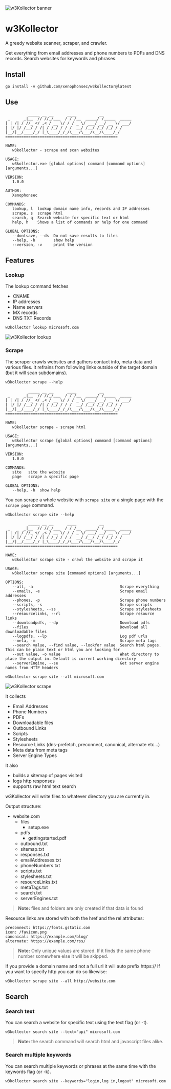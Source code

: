 ![w3Kollector banner](./_images/w3kollector_banner.png "Don't do what you don't have to")
# w3Kollector
A greedy website scanner, scraper, and crawler.

Get everything from email addresses and phone numbers to PDFs and DNS records.
Search websites for keywords and phrases.

## Install

```
go install -v github.com/xenophonsec/w3kollector@latest
```

## Use

```
          _____ __ __      ____          __
 _      _|__  // //_/___  / / /__  _____/ /_____  _____
| | /| / //_ </ ,< / __ \/ / / _ \/ ___/ __/ __ \/ ___/
| |/ |/ /__/ / /| / /_/ / / /  __/ /__/ /_/ /_/ / /
|__/|__/____/_/ |_\____/_/_/\___/\___/\__/\____/_/
=================================================

NAME:
   w3kollector - scrape and scan websites

USAGE:
   w3kollector.exe [global options] command [command options] [arguments...]

VERSION:
   1.0.0

AUTHOR:
   Xenophonsec

COMMANDS:
   lookup, l  lookup domain name info, records and IP addresses
   scrape, s  scrape html
   search, q  Search website for specific text or html
   help, h    Shows a list of commands or help for one command

GLOBAL OPTIONS:
   --dontsave, --ds  Do not save results to files
   --help, -h        show help
   --version, -v     print the version
```

## Features

### Lookup

The lookup command fetches

- CNAME
- IP addresses
- Name servers
- MX records
- DNS TXT Records

```
w3kollector lookup microsoft.com
```
![w3Kollector lookup](./_images/w3kollector_lookup.png)

### Scrape

The scraper crawls websites and gathers contact info, meta data and various files. It refrains from following links outside of the target domain (but it will scan subdomains).

```
w3kollector scrape --help
```

```
          _____ __ __      ____          __
 _      _|__  // //_/___  / / /__  _____/ /_____  _____
| | /| / //_ </ ,< / __ \/ / / _ \/ ___/ __/ __ \/ ___/
| |/ |/ /__/ / /| / /_/ / / /  __/ /__/ /_/ /_/ / /
|__/|__/____/_/ |_\____/_/_/\___/\___/\__/\____/_/
=================================================

NAME:
   w3kollector scrape - scrape html

USAGE:
   w3kollector scrape [global options] command [command options] [arguments...]

VERSION:
   1.0.0

COMMANDS:
   site   site the website
   page   scrape a specific page

GLOBAL OPTIONS:
   --help, -h  show help
```

You can scrape a whole website with `scrape site` or a single page with the `scrape page` command.

```
w3kollector scrape site --help
```
```
          _____ __ __      ____          __
 _      _|__  // //_/___  / / /__  _____/ /_____  _____
| | /| / //_ </ ,< / __ \/ / / _ \/ ___/ __/ __ \/ ___/
| |/ |/ /__/ / /| / /_/ / / /  __/ /__/ /_/ /_/ / /
|__/|__/____/_/ |_\____/_/_/\___/\___/\__/\____/_/
=================================================

NAME:
   w3kollector scrape site - crawl the website and scrape it

USAGE:
   w3kollector scrape site [command options] [arguments...]

OPTIONS:
   --all, -a                                      Scrape everything     
   --emails, -e                                   Scrape email addresses
   --phones, -p                                   Scrape phone numbers
   --scripts, -s                                  Scrape scripts
   --stylesheets, --ss                            Scrape stylesheets
   --resourcelinks, --rl                          Scrape resource links
   --downloadpdfs, --dp                           Download pdfs
   --files                                        Download all downloadable files
   --logpdfs, --lp                                Log pdf urls
   --meta, -m                                     Scrape meta tags
   --search value, --find value, --lookfor value  Search html pages. This can be plain text or html you are looking for
   --out value, -o value                          What directory to place the output in. Default is current working directory
   --serverEngine, --se                           Get server engine names from HTTP headers
```


```
w3kollector scrape site --all microsoft.com
```
![w3Kollector scrape](./_images/w3kollector_scrape.png)

It collects
- Email Addresses
- Phone Numbers
- PDFs
- Downloadable files
- Outbound Links
- Scripts
- Stylesheets
- Resource Links (dns-prefetch, preconnect, canonical, alternate etc...)
- Meta data from meta tags
- Server Engine Types

It also
- builds a sitemap of pages visited
- logs http responses
- supports raw html text search

w3Kollector will write files to whatever directory you are currently in.

Output structure:
- website.com
  - files
    - setup.exe
  - pdfs
    - gettingstarted.pdf
  - outbound.txt
  - sitemap.txt
  - responses.txt
  - emailAddresses.txt
  - phoneNumbers.txt
  - scripts.txt
  - stylesheets.txt
  - resourceLinks.txt
  - metaTags.txt
  - search.txt
  - serverEngines.txt

> **Note:** files and folders are only created if that data is found

Resource links are stored with both the href and the rel attributes:
```
preconnect: https://fonts.gstatic.com
icon: /favicon.png
canonical: https://example.com/blog/
alternate: https://example.com/rss/
```

> **Note:** Only unique values are stored. If it finds the same phone number somewhere else it will be skipped.

If you provide a domain name and not a full url it will auto prefix https://
If you want to specify http you can do so likewise:
```
w3kollector scrape site --all http://website.com
```

## Search

### Search text
You can search a website for specific text using the text flag (or -t).
```
w3kollector search site --text="api" microsoft.com
```
> **Note:** the search command will search html and javascript files alike.

### Search multiple keywords
You can search multiple keywords or phrases at the same time with the keywords flag (or -k).
```
w3kollector search site --keywords="login,log in,logout" microsoft.com
```

